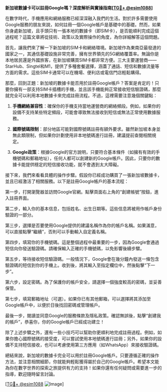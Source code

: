 **新加坡數據卡可以註冊Google嗎？深度解析與實操指南[[TG💪+ @esim1088](https://t.me/s/esim1088)]**

在數字時代，手機應用和網絡服務已經深深融入我們的生活。對於許多需要使用Google服務的朋友來說，如何註冊一個Google帳戶是基礎中的基礎。然而，如果你身處新加坡，且手頭只有一張本地的數據卡（即SIM卡），是否能順利完成這個過程呢？這篇文章將從技術、政策以及實際操作的角度，為你詳細解答這個問題。

首先，讓我們來了解一下新加坡的SIM卡和網絡環境。新加坡作為東南亞最發達的國家之一，其通信基礎設施非常完善，擁有世界領先的5G網絡覆蓋率。無論你是本地居民還是外國旅客，在新加坡購買SIM卡都非常方便。三大主要運營商——StarHub、Singtel和M1，提供了多種套餐選擇，涵蓋了通話、短信和數據流量等方面的需求。這些SIM卡通常可以在機場、便利店或電信門店輕鬆購得。

那麼，回到正題：新加坡的數據卡能否用於註冊Google帳戶？答案是肯定的！只要你擁有一部支持SIM卡插槽的手機，並且該手機能夠正常接收短信驗證碼，那麼就完全可以利用本地數據卡來完成註冊流程。不過，這裡需要注意幾個關鍵點：

1. **手機網絡兼容性**：確保你的手機支持當地運營商的網絡頻段。例如，如果你的設備不支持某些特定頻段，可能會導致無法接收到短信或無法正常使用數據服務。
   
2. **國際號碼限制**：部分地區可能對國際號碼註冊有額外要求。雖然新加坡本身並無此類限制，但如果你計劃使用非本地號碼進行註冊，建議提前查閱相關規定。

3. **Google政策**：根據Google的官方說明，只要符合基本條件（如擁有有效的手機號碼和郵箱地址），任何人都可以創建新的Google帳戶。因此，只要你的數據卡能提供穩定的短信接收功能，就不會遇到太大障礙。

接下來，我們來看看具體的操作步驟。假設你已經成功購買了一張新加坡數據卡，並且已經激活了相關服務。以下是註冊Google帳戶的基本流程：

第一步，打開瀏覽器並訪問Google官網。點擊頁面右上角的“創建帳號”按鈕，進入註冊界面。

第二步，輸入你的基本信息，包括姓名、出生日期等。這些信息將被用作帳戶身份驗證的一部分。

第三步，選擇是否要使用Google提供的建議名稱作為你的帳戶名稱。如果滿意，可以直接點擊“繼續”，否則可以手動輸入自定義名稱。

第四步，填寫你的手機號碼。這是整個過程中最重要的一步，因為Google會通過短信向你發送驗證碼。請確保輸入正確的手機號碼，以免影響後續步驟。

第五步，等待接收短信驗證碼。一般情況下，Google會在幾分鐘內發送一條包含驗證碼的短信到你的手機上。收到後，將其輸入至指定欄位中，然後點擊“下一步”。

第六步，設定密碼。為了保護你的帳戶安全，請選擇一個強度較高的密碼，並妥善保管。

第七步，填寫郵箱地址（可選）。如果你已有其他郵箱，可以選擇將其添加至Google帳戶中，以便於日後找回密碼或管理帳戶。

最後一步，閱讀並同意Google的服務條款及隱私政策。確認無誤後，點擊“創建我的帳戶”，恭喜你，你的Google帳戶已經成功建立！

除了上述步驟之外，還有一些小技巧可以幫助你更順利地完成註冊過程。例如，如果你擔心國際號碼的接受度，可以嘗試使用本地號碼進行註冊；另外，如果你的設備不支持短信接收，也可以考慮使用第三方應用（如WhatsApp）來接收驗證碼。

總結來說，新加坡的數據卡完全可以用於註冊Google帳戶。只要遵循正確的操作方法，並注意相關細節，你就能夠輕鬆獲得屬於自己的Google帳戶。希望本文能為你在數字世界的探索之旅提供有力的支持！如果你還有任何疑問或需要進一步的指導，歡迎隨時留言討論。

[[TG💪+ @esim1088](https://t.me/s/esim1088) ![Image](https://i.postimg.cc/4NQfJmqS/Snipaste-2025-05-13-00-14-12.png)]